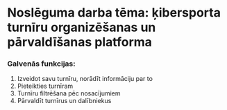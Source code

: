 # Noslēguma darba tēma: ķibersporta turnīru organizēšanas un pārvaldīšanas platforma
### Galvenās funkcijas:
1. Izveidot savu turnīru, norādīt informāciju par to
2. Pieteikties turnīram
3. Turnīru filtrēšana pēc nosacījumiem
4. Pārvaldīt turnīrus un dalībniekus
